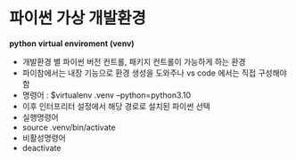 # 파이썬 가상 개발환경

**python virtual enviroment (venv)**

- 개발환경 별 파이썬 버전 컨트롤, 패키지 컨트롤이 가능하게 하는 환경
- 파이참에서는 내장 기능으로 환경 생성을 도와주나 vs code 에서는 직접 구성해야함
- 명령어 : $virtualenv .venv –python=python3.10
- 이후 인터프리터 설정에서 해당 경로로 설치된 파이썬 선택
- 실행명령어
- source .venv/bin/activate
- 비활성명령어
- deactivate